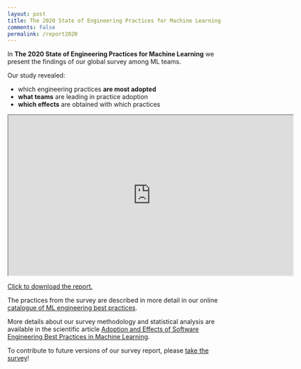 ```yaml
---
layout: post
title: The 2020 State of Engineering Practices for Machine Learning
comments: False
permalink: /report2020
---
```


In **The 2020 State of Engineering Practices for Machine Learning** we present the findings of our global survey among ML teams.

Our study revealed:

* which engineering practices **are most adopted**
* **what teams** are leading in practice adoption
* **which effects** are obtained with which practices

<iframe src="https://drive.google.com/file/d/1ve71bZhWlXIjdqdn1A_8elzu-OKrwJex/preview" width="640" height="360"></iframe>

<a href="/assets/pdf/The 2020 State of Engineering Practices Machine Learning.pdf" target="_blank">Click to download the report.</a>

The practices from the survey are described in more detail in our online <a href="/practices">catalogue of ML engineering best practices</a>.

More details about our survey methodology and statistical analysis are available in the scientific article <a href="/publications">Adoption and Effects of Software Engineering Best Practices in Machine Learning</a>.

To contribute to future versions of our survey report, please [take the survey](/survey)!

